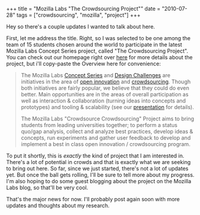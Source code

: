 +++
title = "Mozilla Labs \"The Crowdsourcing Project\""
date = "2010-07-28"
tags = ["crowdsourcing", "mozilla", "project"]
+++

Hey so there's a couple updates I wanted to talk about here.

First, let me address the title. Right, so I was selected to be one among the
team of 15 students chosen around the world to participate in the latest Mozilla
Labs Concept Series project, called "The Crowdsourcing Project". You
can check out our homepage right over [here][1] for more details about the
project, but i'll copy-paste the Overview here for convenience:

> The Mozilla Labs [Concept Series][2] and [Design Challenges][3] are
> initiatives in the area of [open innovation][4] and [crowdsourcing][5]. Though
> both initiatives are fairly popular, we believe that they could do even
> better. Main opportunities are in the areas of overall participation as well
> as interaction & collaboration (turning ideas into concepts and prototypes)
> and tooling & scalability (see our [presentation][6] for details).
> 
> The Mozilla Labs "Crowdsource Crowdsourcing" Project aims to bring students
> from leading universities together; to perform a status quo/gap analysis,
> collect and analyze best practices, develop ideas & concepts, run experiments
> and gather user feedback to develop and implement a best in class open
> innovation / crowdsourcing program.

To put it shortly, this is _exactly_ the kind of project that I am interested
in. There's a lot of potential in crowds and that is exactly what we are seeking
to bring out here. So far, since we just started, there's not a lot of updates
yet. But once the ball gets rolling, I'll be sure to tell more about my
progress.  I'm also hoping to do some guest blogging about the project on the
Mozilla Labs blog, so that'll be very cool.

That's the major news for now. I'll probably post again soon with
more updates and thoughts about my research.

 [1]: http://mozillalabs.com/conceptseries/crowdsourcing/
 [2]: http://mozillalabs.com/conceptseries/
 [3]: http://design-challenge.mozillalabs.com/
 [4]: http://en.wikipedia.org/wiki/Open_innovation
 [5]: http://en.wikipedia.org/wiki/Crowdsourcing
 [6]: http://www.scribd.com/doc/31894517/Lessons-From-Mozilla-Open-Innovation-Crowd-Sourcing
